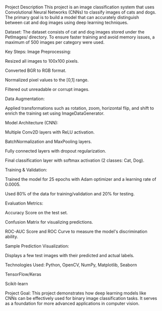 Project Description
This project is an image classification system that uses Convolutional Neural Networks (CNNs) to classify images of cats and dogs. The primary goal is to build a model that can accurately distinguish between cat and dog images using deep learning techniques.

Dataset:
The dataset consists of cat and dog images stored under the PetImages/ directory. To ensure faster training and avoid memory issues, a maximum of 500 images per category were used.

Key Steps:
Image Preprocessing:

Resized all images to 100x100 pixels.

Converted BGR to RGB format.

Normalized pixel values to the [0,1] range.

Filtered out unreadable or corrupt images.

Data Augmentation:

Applied transformations such as rotation, zoom, horizontal flip, and shift to enrich the training set using ImageDataGenerator.

Model Architecture (CNN):

Multiple Conv2D layers with ReLU activation.

BatchNormalization and MaxPooling layers.

Fully connected layers with dropout regularization.

Final classification layer with softmax activation (2 classes: Cat, Dog).

Training & Validation:

Trained the model for 25 epochs with Adam optimizer and a learning rate of 0.0005.

Used 80% of the data for training/validation and 20% for testing.

Evaluation Metrics:

Accuracy Score on the test set.

Confusion Matrix for visualizing predictions.

ROC-AUC Score and ROC Curve to measure the model's discrimination ability.

Sample Prediction Visualization:

Displays a few test images with their predicted and actual labels.

Technologies Used:
Python, OpenCV, NumPy, Matplotlib, Seaborn

TensorFlow/Keras

Scikit-learn

Project Goal:
This project demonstrates how deep learning models like CNNs can be effectively used for binary image classification tasks. It serves as a foundation for more advanced applications in computer vision.
